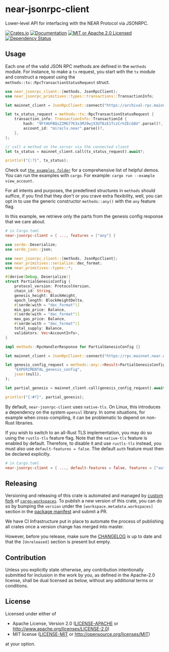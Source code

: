 # near-jsonrpc-client

Lower-level API for interfacing with the NEAR Protocol via JSONRPC.

[![Crates.io](https://img.shields.io/crates/v/near-jsonrpc-client?label=latest)](https://crates.io/crates/near-jsonrpc-client)
[![Documentation](https://docs.rs/near-jsonrpc-client/badge.svg)](https://docs.rs/near-jsonrpc-client)
[![MIT or Apache 2.0 Licensed](https://img.shields.io/crates/l/near-jsonrpc-client.svg)](#license)
[![Dependency Status](https://deps.rs/crate/near-jsonrpc-client/0.5.1/status.svg)](https://deps.rs/crate/near-jsonrpc-client/0.5.1)

## Usage

Each one of the valid JSON RPC methods are defined in the `methods` module.
For instance, to make a `tx` request, you start with the `tx` module
and construct a request using the `methods::tx::RpcTransactionStatusRequest` struct.

```rust
use near_jsonrpc_client::{methods, JsonRpcClient};
use near_jsonrpc_primitives::types::transactions::TransactionInfo;

let mainnet_client = JsonRpcClient::connect("https://archival-rpc.mainnet.near.org");

let tx_status_request = methods::tx::RpcTransactionStatusRequest {
    transaction_info: TransactionInfo::TransactionId {
        hash: "9FtHUFBQsZ2MG77K3x3MJ9wjX3UT8zE1TczCrhZEcG8U".parse()?,
        account_id: "miraclx.near".parse()?,
    },
};

// call a method on the server via the connected client
let tx_status = mainnet_client.call(tx_status_request).await?;

println!("{:?}", tx_status);
```

Check out [`the examples folder`](https://github.com/near/near-jsonrpc-client-rs/tree/master/examples) for a comprehensive list of helpful demos. You can run the examples with `cargo`. For example: `cargo run --example view_account`.

For all intents and purposes, the predefined structures in `methods` should suffice, if you find that they
don't or you crave extra flexibility, well, you can opt in to use the generic constructor `methods::any()` with the `any` feature flag.

In this example, we retrieve only the parts from the genesis config response that we care about.

```toml
# in Cargo.toml
near-jsonrpc-client = { ..., features = ["any"] }
```

```rust
use serde::Deserialize;
use serde_json::json;

use near_jsonrpc_client::{methods, JsonRpcClient};
use near_primitives::serialize::dec_format;
use near_primitives::types::*;

#[derive(Debug, Deserialize)]
struct PartialGenesisConfig {
    protocol_version: ProtocolVersion,
    chain_id: String,
    genesis_height: BlockHeight,
    epoch_length: BlockHeightDelta,
    #[serde(with = "dec_format")]
    min_gas_price: Balance,
    #[serde(with = "dec_format")]
    max_gas_price: Balance,
    #[serde(with = "dec_format")]
    total_supply: Balance,
    validators: Vec<AccountInfo>,
}

impl methods::RpcHandlerResponse for PartialGenesisConfig {}

let mainnet_client = JsonRpcClient::connect("https://rpc.mainnet.near.org");

let genesis_config_request = methods::any::<Result<PartialGenesisConfig, ()>>(
    "EXPERIMENTAL_genesis_config",
    json!(null),
);

let partial_genesis = mainnet_client.call(genesis_config_request).await?;

println!("{:#?}", partial_genesis);
```

By default, `near-jsonrpc-client` uses `native-tls`. On Linux, this introduces a dependency on the system `openssl` library. In some situations, for example when cross-compiling, it can be problematic to depend on non-Rust libraries.

If you wish to switch to an all-Rust TLS implementation, you may do so using the `rustls-tls` feature flag. Note that the `native-tls` feature is enabled by default. Therefore, to disable it and use `rustls-tls` instead, you must also use `default-features = false`. The default `auth` feature must then be declared explicitly.

```toml
# in Cargo.toml
near-jsonrpc-client = { ..., default-features = false, features = ["auth","rustls-tls"] }
```

## Releasing

Versioning and releasing of this crate is automated and managed by [custom fork](https://github.com/miraclx/cargo-workspaces/tree/grouping-versioning-and-exclusion) of [`cargo-workspaces`](https://github.com/pksunkara/cargo-workspaces). To publish a new version of this crate, you can do so by bumping the `version` under the `[workspace.metadata.workspaces]` section in the [package manifest](https://github.com/near/near-jsonrpc-client-rs/blob/master/Cargo.toml) and submit a PR.

We have CI Infrastructure put in place to automate the process of publishing all crates once a version change has merged into master.

However, before you release, make sure the [CHANGELOG](https://github.com/near/near-jsonrpc-client-rs/blob/master/CHANGELOG.md) is up to date and that the `[Unreleased]` section is present but empty.

## Contribution

Unless you explicitly state otherwise, any contribution intentionally submitted
for inclusion in the work by you, as defined in the Apache-2.0 license, shall be
dual licensed as below, without any additional terms or conditions.

## License

Licensed under either of

* Apache License, Version 2.0
   ([LICENSE-APACHE](LICENSE-APACHE) or <http://www.apache.org/licenses/LICENSE-2.0>)
* MIT license
   ([LICENSE-MIT](LICENSE-MIT) or <http://opensource.org/licenses/MIT>)

at your option.
